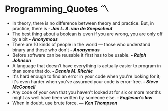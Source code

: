 # Programming_Quotes :part_alternation_mark:
- In theory, there is no difference between theory and practice. But, in practice, there is    **_- Jan L. A. van de Snepscheut_**
- The best thing about a boolean is even if you are wrong, you are only off by a bit           **_- Anonymous_**
- There are 10 kinds of people in the world — those who understand binary and those who don't  **_- Anonymous_**
- Before software can be reusable it first has to be usable.                                   **_- Ralph Johnson_**
- A language that doesn’t have everything is actually easier to program in than some that do.  **_- Dennis M. Ritchie_**
- It's hard enough to find an error in your code when you're looking for it; it's even harder when you've assumed your code is    error-free.                                                                                    **_- Steve McConnell_**
- Any code of your own that you haven't looked at for six or more months might as well have been written by someone else.                                                                                          **_- Eagleson's law_**
- When in doubt, use brute force.                                                              **_— Ken Thompson_**
 
